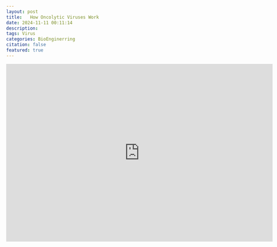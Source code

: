```yaml
---
layout: post
title:   How Oncolytic Viruses Work
date: 2024-11-11 00:11:14
description: 
tags: Virus
categories: BioEnginerring
citation: false
featured: true
---
```



<iframe width="720" height="480" src="https://www.youtube.com/embed/M7YcKtncTwc?si=0MwqX_BqOz6LQRsg" title="YouTube video player" frameborder="0" allow="accelerometer; autoplay; clipboard-write; encrypted-media; gyroscope; picture-in-picture; web-share" referrerpolicy="strict-origin-when-cross-origin" allowfullscreen></iframe>